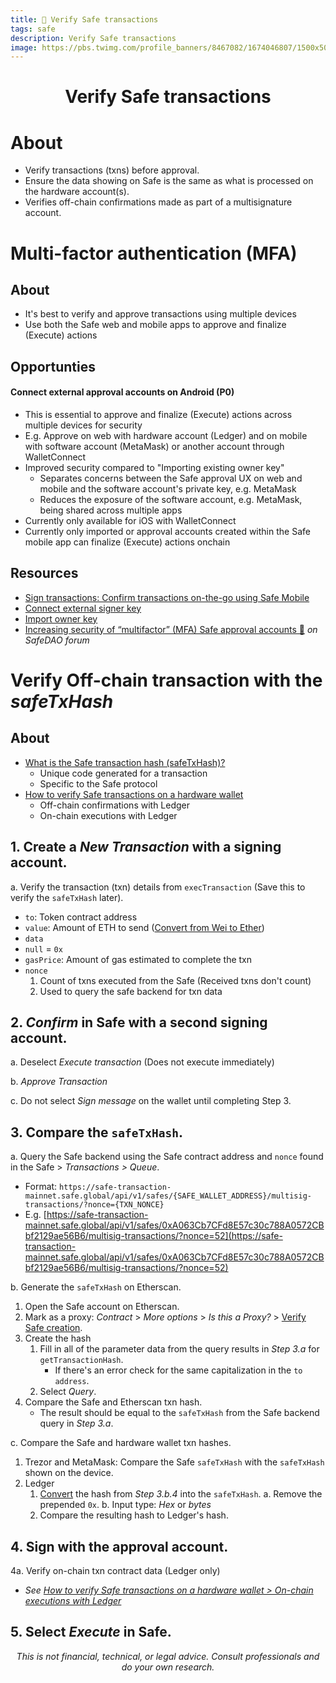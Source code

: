 ```yaml
---
title: 🔰 Verify Safe transactions
tags: safe
description: Verify Safe transactions
image: https://pbs.twimg.com/profile_banners/8467082/1674046807/1500x500
---
```


<h1 style="text-align: center;">Verify Safe transactions</h1>

# About

- Verify transactions (txns) before approval.
- Ensure the data showing on Safe is the same as what is processed on the hardware account(s).
- Verifies off-chain confirmations made as part of a multisignature account.

# Multi-factor authentication (MFA)

## About

- It's best to verify and approve transactions using multiple devices
- Use both the Safe web and mobile apps to approve and finalize (Execute) actions

## Opportunties

#### Connect external approval accounts on Android (P0)

- This is essential to approve and finalize (Execute) actions across multiple devices for security
- E.g. Approve on web with hardware account (Ledger) and on mobile with software account (MetaMask) or another account through WalletConnect
- Improved security compared to "Importing existing owner key"    
    - Separates concerns between the Safe approval UX on web and mobile and the software account's private key, e.g. MetaMask
    - Reduces the exposure of the software account, e.g. MetaMask, being shared across multiple apps
- Currently only available for iOS with WalletConnect
- Currently only imported or approval accounts created within the Safe mobile app can finalize (Execute) actions onchain

## Resources

- [Sign transactions: Confirm transactions on-the-go using Safe Mobile](https://help.safe.global/en/?q=Sign+transactions%3A+Confirm+transactions+on-the-go+using+Safe+Mobile)
- [Connect external signer key](https://help.safe.global/en/?q=Connect+external+signer+key)
- [Import owner key](https://help.safe.global/en/?q=import+owner+key)
- [Increasing security of “multifactor” (MFA) Safe approval accounts 🔑](https://forum.safe.global/t/increasing-security-of-multifactor-safe-approval-accounts/4453) *on SafeDAO forum*

# Verify Off-chain transaction with the *safeTxHash*

## About

- [What is the Safe transaction hash (safeTxHash)?](https://help.safe.global/en/?q=What+is+the+Safe+transaction+hash+%28safeTxHash%29%3F)
    - Unique code generated for a transaction
    - Specific to the Safe protocol
- [How to verify Safe transactions on a hardware wallet](https://help.safe.global/en/?q=How+to+verify+Safe+transactions+on+a+hardware+wallet)
    - Off-chain confirmations with Ledger
    - On-chain executions with Ledger

## 1. Create a *New Transaction* with a signing account.

a. Verify the transaction (txn) details from `execTransaction` (Save this to verify the `safeTxHash` later).    
- `to`: Token contract address
- `value`: Amount of ETH to send ([Convert from Wei to Ether](https://www.wolframalpha.com/input/?i=1000000000000000000+wei+to+ether))
- `data`
- `null` = `0x`
- `gasPrice`: Amount of gas estimated to complete the txn
- `nonce`
    1. Count of txns executed from the Safe (Received txns don't count)
    2. Used to query the safe backend for txn data

## 2. *Confirm* in Safe with a second signing account.

a. Deselect *Execute transaction* (Does not execute immediately)

b. *Approve Transaction*

c. Do not select *Sign message* on the wallet until completing Step 3.

## 3. Compare the `safeTxHash`.

a. Query the Safe backend using the Safe contract address and `nonce` found in the Safe > *Transactions > Queue*.
- Format: `https://safe-transaction-mainnet.safe.global/api/v1/safes/{SAFE_WALLET_ADDRESS}/multisig-transactions/?nonce={TXN_NONCE}`
- E.g. [https://safe-transaction-mainnet.safe.global/api/v1/safes/0xA063Cb7CFd8E57c30c788A0572CBbf2129ae56B6/multisig-transactions/?nonce=52](https://safe-transaction-mainnet.safe.global/api/v1/safes/0xA063Cb7CFd8E57c30c788A0572CBbf2129ae56B6/multisig-transactions/?nonce=52)
    
b. Generate the `safeTxHash` on Etherscan.
1. Open the Safe account on Etherscan.   
2. Mark as a proxy: *Contract* > *More options* > *Is this a Proxy?* > [Verify Safe creation](https://help.safe.global/en/articles/4774916-verify-safe-creation).
3. Create the hash
    1. Fill in all of the parameter data from the query results in *Step 3.a* for `getTransactionHash`.
        - If there's an error check for the same capitalization in the `to address`.
    2. Select *Query*.
4. Compare the Safe and Etherscan txn hash.
    - The result should be equal to the `safeTxHash` from the Safe backend query in *Step 3.a*.
    
c. Compare the Safe and hardware wallet txn hashes.
1. Trezor and MetaMask: Compare the Safe `safeTxHash` with the  `safeTxHash` shown on the device.
2. Ledger
    1. [Convert](https://emn178.github.io/online-tools/sha256.html) the hash from *Step 3.b.4* into the `safeTxHash`.
        a. Remove the prepended `0x`.
        b. Input type: *Hex* or *bytes*
    2. Compare the resulting hash to Ledger's hash.

## 4. Sign with the approval account.

4a. Verify on-chain txn contract data (Ledger only)
- *See [How to verify Safe transactions on a hardware wallet > On-chain executions with Ledger](https://help.safe.global/en/?q=How+to+verify+Safe+transactions+on+a+hardware+wallet)*

## 5. Select _Execute_ in Safe.

<p style="text-align: center; font-style: italic">This is not financial, technical, or legal advice. Consult professionals and do your own research.</p>

<style>
    .markdown-body h1 {
        font-weight: 700;
        font-size: 3.4rem;
    }
    .markdown-body {
        font-size: 1.8rem;
    }
    .markdown-body a:link {
        color: #3C8974
    }
    .markdown-body a:hover {
        color: #225347 
    }
    .markdown-body a:active {
        color: #225347
    }
</style>